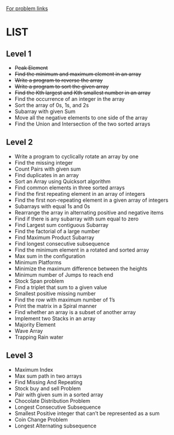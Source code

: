 [For problem links](https://www.geeksforgeeks.org/top-50-array-coding-problems-for-interviews/)
# LIST
## Level 1
- ~~Peak Element~~
- ~~Find the minimum and maximum element in an array~~
- ~~Write a program to reverse the array~~
- ~~Write a program to sort the given array~~
- ~~Find the Kth largest and Kth smallest number in an array~~
- Find the occurrence of an integer in the array
- Sort the array of 0s, 1s, and 2s
- Subarray with given Sum
- Move all the negative elements to one side of the array
- Find the Union and Intersection of the two sorted arrays
 

## Level 2
- Write a program to cyclically rotate an array by one
- Find the missing integer
- Count Pairs with given sum
- Find duplicates in an array
- Sort an Array using Quicksort algorithm
- Find common elements in three sorted arrays
- Find the first repeating element in an array of integers
- Find the first non-repeating element in a given array of integers
- Subarrays with equal 1s and 0s
- Rearrange the array in alternating positive and negative items
- Find if there is any subarray with sum equal to zero
- Find Largest sum contiguous Subarray
- Find the factorial of a large number
- Find Maximum Product Subarray
- Find longest consecutive subsequence
- Find the minimum element in a rotated and sorted array
- Max sum in the configuration
- Minimum Platforms
- Minimize the maximum difference between the heights
- Minimum number of Jumps to reach end
- Stock Span problem
- Find a triplet that sum to a given value
- Smallest positive missing number
- Find the row with maximum number of 1’s
- Print the matrix in a Spiral manner
- Find whether an array is a subset of another array
- Implement two Stacks in an array
- Majority Element
- Wave Array
- Trapping Rain water


## Level 3
- Maximum Index
- Max sum path in two arrays
- Find Missing And Repeating
- Stock buy and sell Problem
- Pair with given sum in a sorted array
- Chocolate Distribution Problem
- Longest Consecutive Subsequence
- Smallest Positive integer that can’t be represented as a sum
- Coin Change Problem
- Longest Alternating subsequence
